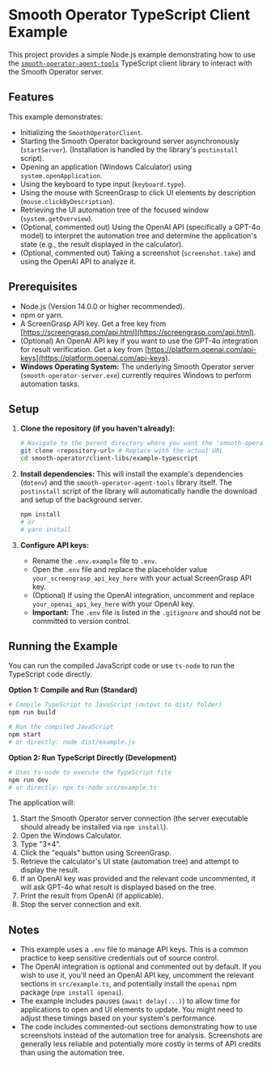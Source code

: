 # Smooth Operator TypeScript Client Example

This project provides a simple Node.js example demonstrating how to use the [`smooth-operator-agent-tools`](https://www.npmjs.com/package/smooth-operator-agent-tools) TypeScript client library to interact with the Smooth Operator server.

## Features

This example demonstrates:

*   Initializing the `SmoothOperatorClient`.
*   Starting the Smooth Operator background server asynchronously (`startServer`). (Installation is handled by the library's `postinstall` script).
*   Opening an application (Windows Calculator) using `system.openApplication`.
*   Using the keyboard to type input (`keyboard.type`).
*   Using the mouse with ScreenGrasp to click UI elements by description (`mouse.clickByDescription`).
*   Retrieving the UI automation tree of the focused window (`system.getOverview`).
*   (Optional, commented out) Using the OpenAI API (specifically a GPT-4o model) to interpret the automation tree and determine the application's state (e.g., the result displayed in the calculator).
*   (Optional, commented out) Taking a screenshot (`screenshot.take`) and using the OpenAI API to analyze it.

## Prerequisites

*   Node.js (Version 14.0.0 or higher recommended).
*   npm or yarn.
*   A ScreenGrasp API key. Get a free key from [https://screengrasp.com/api.html](https://screengrasp.com/api.html).
*   (Optional) An OpenAI API key if you want to use the GPT-4o integration for result verification. Get a key from [https://platform.openai.com/api-keys](https://platform.openai.com/api-keys).
*   **Windows Operating System:** The underlying Smooth Operator server (`smooth-operator-server.exe`) currently requires Windows to perform automation tasks.

## Setup

1.  **Clone the repository (if you haven't already):**
    ```bash
    # Navigate to the parent directory where you want the 'smooth-operator' folder
    git clone <repository-url> # Replace with the actual URL
    cd smooth-operator/client-libs/example-typescript
    ```

2.  **Install dependencies:**
    This will install the example's dependencies (`dotenv`) and the `smooth-operator-agent-tools` library itself. The `postinstall` script of the library will automatically handle the download and setup of the background server.
    ```bash
    npm install
    # or
    # yarn install
    ```

3.  **Configure API keys:**
    *   Rename the `.env.example` file to `.env`.
    *   Open the `.env` file and replace the placeholder value `your_screengrasp_api_key_here` with your actual ScreenGrasp API key.
    *   (Optional) If using the OpenAI integration, uncomment and replace `your_openai_api_key_here` with your OpenAI key.
    *   **Important:** The `.env` file is listed in the `.gitignore` and should not be committed to version control.

## Running the Example

You can run the compiled JavaScript code or use `ts-node` to run the TypeScript code directly.

**Option 1: Compile and Run (Standard)**

```bash
# Compile TypeScript to JavaScript (output to dist/ folder)
npm run build

# Run the compiled JavaScript
npm start
# or directly: node dist/example.js
```

**Option 2: Run TypeScript Directly (Development)**

```bash
# Uses ts-node to execute the TypeScript file
npm run dev
# or directly: npx ts-node src/example.ts
```

The application will:

1.  Start the Smooth Operator server connection (the server executable should already be installed via `npm install`).
2.  Open the Windows Calculator.
3.  Type "3+4".
4.  Click the "equals" button using ScreenGrasp.
5.  Retrieve the calculator's UI state (automation tree) and attempt to display the result.
6.  If an OpenAI key was provided and the relevant code uncommented, it will ask GPT-4o what result is displayed based on the tree.
7.  Print the result from OpenAI (if applicable).
8.  Stop the server connection and exit.

## Notes

*   This example uses a `.env` file to manage API keys. This is a common practice to keep sensitive credentials out of source control.
*   The OpenAI integration is optional and commented out by default. If you wish to use it, you'll need an OpenAI API key, uncomment the relevant sections in `src/example.ts`, and potentially install the `openai` npm package (`npm install openai`).
*   The example includes pauses (`await delay(...)`) to allow time for applications to open and UI elements to update. You might need to adjust these timings based on your system's performance.
*   The code includes commented-out sections demonstrating how to use screenshots instead of the automation tree for analysis. Screenshots are generally less reliable and potentially more costly in terms of API credits than using the automation tree.